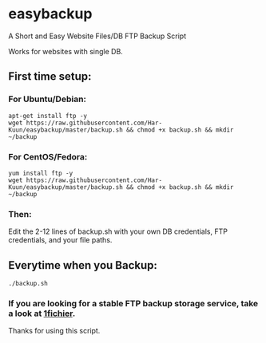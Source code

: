 # easybackup
A Short and Easy Website Files/DB FTP Backup Script

Works for websites with single DB.

## First time setup:

### For Ubuntu/Debian:
```
apt-get install ftp -y
wget https://raw.githubusercontent.com/Har-Kuun/easybackup/master/backup.sh && chmod +x backup.sh && mkdir ~/backup
```
### For CentOS/Fedora:
```
yum install ftp -y
wget https://raw.githubusercontent.com/Har-Kuun/easybackup/master/backup.sh && chmod +x backup.sh && mkdir ~/backup
```

### Then:
Edit the 2-12 lines of backup.sh with your own DB credentials, FTP credentials, and your file paths.

## Everytime when you Backup:
```./backup.sh```

### If you are looking for a stable FTP backup storage service, take a look at [1fichier](https://1fichier.com/?af=2896848).

Thanks for using this script.
